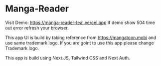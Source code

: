 # Manga-Reader

Visit Demo: https://manga-reader-teal.vercel.app
If demo show 504 time out error refresh your browser.

This app UI is build by taking reference from https://mangatoon.mobi and use same trademark logo.
If you are goint to use this app please change Trademark logo.

This app is build using Next.JS, Tailwind CSS and Next Auth.
